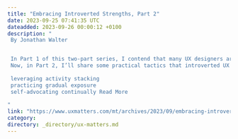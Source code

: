 ```yaml
---
title: "Embracing Introverted Strengths, Part 2"
date: 2023-09-25 07:41:35 UTC
dateadded: 2023-09-26 00:00:12 +0100
description: "
 By Jonathan Walter 


 In Part 1 of this two-part series, I contend that many UX designers are naturally introverted, described the differences between these introverts and their more extroverted peers, and broke down some common misperceptions, then shared some ways in which introverted UX designers can leverage their inherent strengths. However, we must all  transcend our natural inclinations from time to time to truly grow and maximize our career potential. While this can be a harsh, cold reality for some people, including me,  the truth often is. 
 Now, in Part 2, I’ll share some practical tactics that introverted UX designers like myself can use when they face scenarios that favor extroverted behaviors. These tactics include the following: 
 
 leveraging activity stacking 
 practicing gradual exposure 
 self-advocating continually Read More 
 
"
link: "https://www.uxmatters.com/mt/archives/2023/09/embracing-introverted-strengths-part-2.php"
category:
directory: _directory/ux-matters.md
---
```

